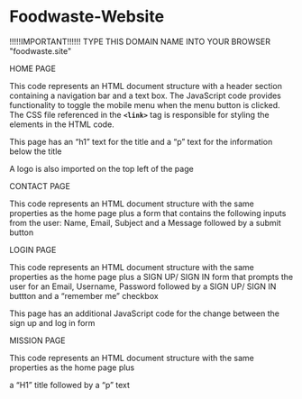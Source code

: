 # Foodwaste-Website

!!!!!IMPORTANT!!!!!! TYPE THIS DOMAIN NAME INTO YOUR BROWSER "foodwaste.site"

HOME PAGE 

This code represents an HTML document structure with a header section containing a navigation bar and a text box. The JavaScript code provides functionality to toggle the mobile menu when the menu button is clicked. The CSS file referenced in the **`<link>`** tag is responsible for styling the elements in the HTML code.

This page has an “h1” text for the title and a “p” text for the information below the title 

A logo is also imported on the top left of the page

CONTACT PAGE

This code represents an HTML document structure with the same properties as the home page plus a form that contains the following inputs from the user: Name, Email, Subject and a Message followed by a submit button 

LOGIN PAGE

This code represents an HTML document structure with the same properties as the home page plus a SIGN UP/ SIGN IN form that prompts the user for an Email, Username, Password followed by a SIGN UP/ SIGN IN buttton and a “remember me” checkbox

This page has an additional JavaScript code for the change between the sign up and log in form

MISSION  PAGE

This code represents an HTML document structure with the same properties as the home page plus 

a “H1” title followed by a “p” text
